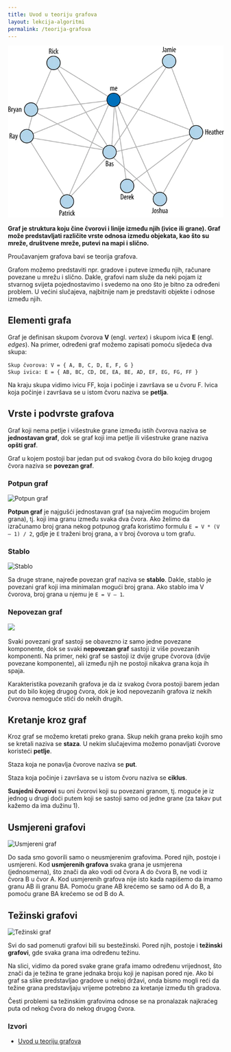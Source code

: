 ```yaml
---
title: Uvod u teoriju grafova
layout: lekcija-algoritmi
permalink: /teorija-grafova
---
```


![](/images/koncepti/podaci/graf.webp)

**Graf je struktura koju čine čvorovi i linije između njih (ivice ili grane). Graf može predstavljati različite vrste odnosa između objekata, kao što su mreže, društvene mreže, putevi na mapi i slično.**

Proučavanjem grafova bavi se teorija grafova.

Grafom možemo predstaviti npr. gradove i puteve između njih, računare povezane u mrežu i slično. Dakle, grafovi nam služe da neki pojam iz stvarnog svijeta pojednostavimo i svedemo na ono što je bitno za određeni problem. U većini slučajeva, najbitnije nam je predstaviti objekte i odnose između njih.

## Elementi grafa

Graf je definisan skupom čvorova **V** (engl. *vertex*) i skupom ivica **E** (engl. *edges*). Na primer, određeni graf možemo zapisati pomoću sljedeća dva skupa:

```
Skup čvorova: V = { A, B, C, D, E, F, G }
Skup ivica: E = { AB, BC, CD, DE, EA, BE, AD, EF, EG, FG, FF }
```

Na kraju skupa vidimo ivicu FF, koja i počinje i završava se u čvoru F. Ivica koja počinje i završava se u istom čvoru naziva se **petlja**.

## Vrste i podvrste grafova

Graf koji nema petlje i višestruke grane između istih čvorova naziva se **jednostavan graf**, dok se graf koji ima petlje ili višestruke grane naziva **opšti graf**. 

Graf u kojem postoji bar jedan put od svakog čvora do bilo kojeg drugog čvora naziva se **povezan graf**. 

### Potpun graf

![Potpun graf](https://upload.wikimedia.org/wikipedia/commons/thumb/9/9e/Complete_graph_K7.svg/200px-Complete_graph_K7.svg.png)

**Potpun graf** je najgušći jednostavan graf (sa najvećim mogućim brojem grana), tj. koji ima granu između svaka dva čvora. Ako želimo da izračunamo broj grana nekog potpunog grafa koristimo formulu `E = V * (V – 1) / 2`, gdje je `E` traženi broj grana, a `V` broj čvorova u tom grafu. 

### Stablo

![Stablo](https://upload.wikimedia.org/wikipedia/commons/thumb/2/24/Tree_graph.svg/200px-Tree_graph.svg.png)

Sa druge strane, najređe povezan graf naziva se **stablo**. Dakle, stablo je povezani graf koji ima minimalan mogući broj grana. Ako stablo ima V čvorova, broj grana u njemu je `E = V – 1`. 

### Nepovezan graf

![](https://upload.wikimedia.org/wikipedia/commons/thumb/9/97/UndirectedDegrees.svg/280px-UndirectedDegrees.svg.png)

Svaki povezani graf sastoji se obavezno iz samo jedne povezane komponente, dok se svaki **nepovezan graf** sastoji iz više povezanih komponenti. Na primer, neki graf se sastoji iz dvije grupe čvorova (dvije povezane komponente), ali između njih ne postoji nikakva grana koja ih spaja.

Karakteristika povezanih grafova je da iz svakog čvora postoji barem jedan put do bilo kojeg drugog čvora, dok je kod nepovezanih grafova iz nekih čvorova nemoguće stići do nekih drugih. 

## Kretanje kroz graf

Kroz graf se možemo kretati preko grana. Skup nekih grana preko kojih smo se kretali naziva se **staza**. U nekim slučajevima možemo ponavljati čvorove koristeći **petlje**. 

Staza koja ne ponavlja čvorove naziva se **put**. 

Staza koja počinje i završava se u istom čvoru naziva se **ciklus**.

**Susjedni čvorovi** su oni čvorovi koji su povezani granom, tj. moguće je iz jednog u drugi doći putem koji se sastoji samo od jedne grane (za takav put kažemo da ima dužinu 1).

## Usmjereni grafovi

![Usmjereni graf](https://upload.wikimedia.org/wikipedia/commons/thumb/2/23/Directed_graph_no_background.svg/300px-Directed_graph_no_background.svg.png)

Do sada smo govorili samo o neusmjerenim grafovima. Pored njih, postoje i usmjereni. Kod **usmjerenih grafova** svaka grana je usmjerena (jednosmerna), što znači da ako vodi od čvora A do čvora B, ne vodi iz čvora B u čvor A. Kod usmjerenih grafova nije isto kada napišemo da imamo granu AB ili granu BA. Pomoću grane AB krećemo se samo od A do B, a pomoću grane BA krećemo se od B do A.

## Težinski grafovi

![Težinski graf](https://upload.wikimedia.org/wikipedia/commons/thumb/b/bc/CPT-Graphs-directed-weighted-ex1.svg/268px-CPT-Graphs-directed-weighted-ex1.svg.png)

Svi do sad pomenuti grafovi bili su bestežinski. Pored njih, postoje i **težinski grafovi**, gde svaka grana ima određenu težinu.

Na slici, vidimo da pored svake grane grafa imamo određenu vrijednost, što znači da je težina te grane jednaka broju koji je napisan pored nje. Ako bi graf sa slike predstavljao gradove u nekoj državi, onda bismo mogli reći da težine grana predstavljaju vrijeme potrebno za kretanje između tih gradova.

Česti problemi sa težinskim grafovima odnose se na pronalazak najkraćeg puta od nekog čvora do nekog drugog čvora.

### Izvori

- [Uvod u teoriju grafova](http://boljiprogramer.com/napredno-programiranje/algoritmi-sa-grafovima/uvod-u-teoriju-grafova/)
